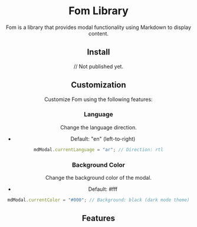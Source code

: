 <div style="text-align:center;">
<h1>Fom Library</h1> 

Fom is a library that provides modal functionality using Markdown to display content.

## Install

// Not published yet.

## Customization

Customize Fom using the following features:

### Language

Change the language direction.

- Default: "en" (left-to-right)

```javascript
mdModal.currentLanguage = "ar"; // Direction: rtl
```

### Background Color

Change the background color of the modal.

- Default: #fff

```javascript
mdModal.currentColor = "#000"; // Background: black (dark mode theme)
```
## Features

